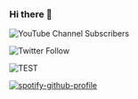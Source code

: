 ### Hi there 👋
![YouTube Channel Subscribers](https://img.shields.io/youtube/channel/subscribers/UCZePlQi4J7SsLN1PqFyvuaw?label=Shifttrr)

![Twitter Follow](https://img.shields.io/twitter/follow/Shifttrr?label=Shifttrr)

![TEST](https://img.shields.io/badge/-TEST-blue)

[![spotify-github-profile](https://spotify-github-profile.vercel.app/api/view?uid=kurikun.&cover_image=true&theme=natemoo-re)](https://spotify-github-profile.vercel.app/api/view?uid=kurikun.&redirect=true)
<!--
**shifttrr/shifttrr** is a ✨ _special_ ✨ repository because its `README.md` (this file) appears on your GitHub profile.

Here are some ideas to get you started:

- 🔭 I’m currently working on ...
- 🌱 I’m currently learning ...
- 👯 I’m looking to collaborate on ...
- 🤔 I’m looking for help with ...
- 💬 Ask me about ...
- 📫 How to reach me: ...
- 😄 Pronouns: ...
- ⚡ Fun fact: ...
-->

